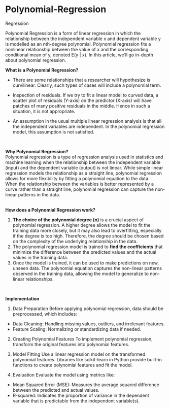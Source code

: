 # Polynomial-Regression
Regression
<br/>

Polynomial Regression is a form of linear regression in which the relationship between the independent variable x and dependent variable y is modelled as an nth-degree polynomial. Polynomial regression fits a nonlinear relationship between the value of x and the corresponding conditional mean of y, denoted E(y | x). In this article, we’ll go in-depth about polynomial regression.
<br/>

**What is a Polynomial Regression?** <br/>
* There are some relationships that a researcher will hypothesize is curvilinear. Clearly, such types of cases will include a polynomial term.

* Inspection of residuals. If we try to fit a linear model to curved data, a scatter plot of residuals (Y-axis) on the predictor (X-axis) will have patches of many positive residuals in the middle. Hence in such a situation, it is not appropriate.

* An assumption in the usual multiple linear regression analysis is that all the independent variables are independent. In the polynomial regression model, this assumption is not satisfied.
<br/>

**Why Polynomial Regression?** <br/>
Polynomial regression is a type of regression analysis used in statistics and machine learning when the relationship between the independent variable (input) and the dependent variable (output) is not linear. While simple linear regression models the relationship as a straight line, polynomial regression allows for more flexibility by fitting a polynomial equation to the data. <br/>
When the relationship between the variables is better represented by a curve rather than a straight line, polynomial regression can capture the non-linear patterns in the data. <br/>
<br/>

**How does a Polynomial Regression work?** <br/>
1. **The choice of the polynomial degree (n)** is a crucial aspect of polynomial regression. A higher degree allows the model to fit the training data more closely, but it may also lead to overfitting, especially if the degree is too high. Therefore, the degree should be chosen based on the complexity of the underlying relationship in the data.
2. The polynomial regression model is trained to **find the coefficients** that minimize the difference between the predicted values and the actual values in the training data.
3. Once the model is trained, it can be used to make predictions on new, unseen data. The polynomial equation captures the non-linear patterns observed in the training data, allowing the model to generalize to non-linear relationships. <br/>
<br/>

**Implementation** <br/>
1. Data Preparation
Before applying polynomial regression, data should be preprocessed, which includes:
* Data Cleaning: Handling missing values, outliers, and irrelevant features.
* Feature Scaling: Normalizing or standardizing data if needed.
  
2. Creating Polynomial Features
To implement polynomial regression, transform the original features into polynomial features.

3. Model Fitting
Use a linear regression model on the transformed polynomial features. Libraries like scikit-learn in Python provide built-in functions to create polynomial features and fit the model.

4. Evaluation
Evaluate the model using metrics like:
* Mean Squared Error (MSE): Measures the average squared difference between the predicted and actual values.
* R-squared: Indicates the proportion of variance in the dependent variable that is predictable from the independent variable(s).
